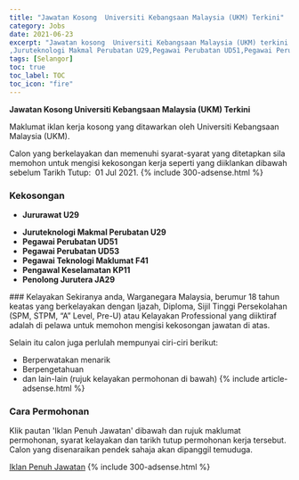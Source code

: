 ```yaml
---
title: "Jawatan Kosong  Universiti Kebangsaan Malaysia (UKM) Terkini" 
category: Jobs 
date: 2021-06-23 
excerpt: "Jawatan kosong  Universiti Kebangsaan Malaysia (UKM) terkini untuk kekosongan Jururawat U29
,Juruteknologi Makmal Perubatan U29,Pegawai Perubatan UD51,Pegawai Perubatan UD53,Pegawai Teknologi Maklumat F41,Pengawal Keselamatan KP11,Penolong Jurutera JA29" 
tags: [Selangor] 
toc: true 
toc_label: TOC 
toc_icon: "fire" 
--- 
```


**Jawatan Kosong  Universiti Kebangsaan Malaysia (UKM) Terkini**

Maklumat iklan kerja kosong yang ditawarkan oleh  Universiti Kebangsaan Malaysia (UKM). 

Calon yang berkelayakan dan memenuhi syarat-syarat yang ditetapkan sila memohon untuk mengisi kekosongan kerja seperti yang diiklankan dibawah sebelum Tarikh Tutup:  01 Jul 2021. 
{% include 300-adsense.html %} 
### Kekosongan 
<ul>
<li>
<p><b>Jururawat U29</b></p>
</li>
<li><strong>Juruteknologi Makmal Perubatan U29</strong></li>
<li><strong>Pegawai Perubatan UD51</strong></li>
<li><strong>Pegawai Perubatan UD53</strong></li>
<li><strong>Pegawai Teknologi Maklumat F41</strong></li>
<li><strong>Pengawal Keselamatan KP11</strong></li>
<li><strong>Penolong Jurutera JA29</strong></li>
</ul> 
### Kelayakan 
Sekiranya anda, Warganegara Malaysia, berumur 18 tahun keatas yang berkelayakan dengan Ijazah, Diploma, Sijil Tinggi Persekolahan (SPM, STPM, “A” Level, Pre-U) atau Kelayakan Professional yang diiktiraf adalah di pelawa untuk memohon mengisi kekosongan jawatan di atas.

Selain itu calon juga perlulah mempunyai ciri-ciri berikut:
- Berperwatakan menarik
- Berpengetahuan
- dan lain-lain (rujuk kelayakan permohonan di bawah) 
{% include article-adsense.html %} 
### Cara Permohonan 
Klik pautan 'Iklan Penuh Jawatan' dibawah dan rujuk maklumat permohonan, syarat kelayakan dan tarikh tutup permohonan kerja tersebut.
Calon yang disenaraikan pendek sahaja akan dipanggil temuduga.

<a href="https://smk.ukm.my/sppj/mukadepan.cfm" class="btn btn--info" target="_blank" rel="nofollow noopenner">Iklan Penuh Jawatan</a> 
{% include 300-adsense.html %} 